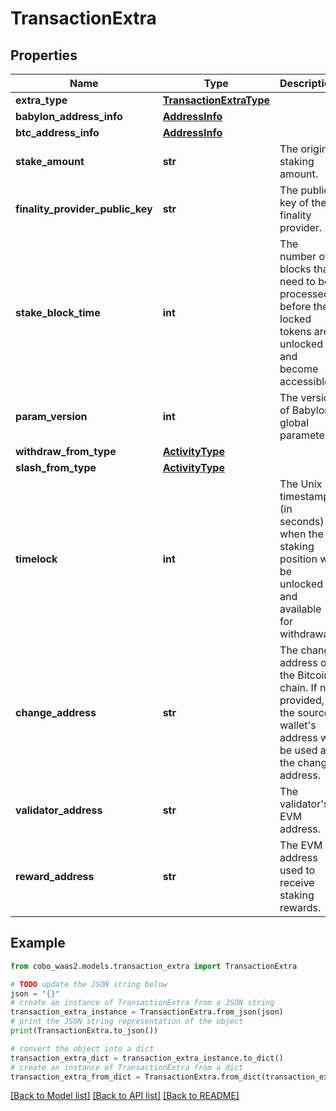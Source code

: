 # TransactionExtra


## Properties

Name | Type | Description | Notes
------------ | ------------- | ------------- | -------------
**extra_type** | [**TransactionExtraType**](TransactionExtraType.md) |  | 
**babylon_address_info** | [**AddressInfo**](AddressInfo.md) |  | [optional] 
**btc_address_info** | [**AddressInfo**](AddressInfo.md) |  | [optional] 
**stake_amount** | **str** | The original staking amount. | [optional] 
**finality_provider_public_key** | **str** | The public key of the finality provider. | [optional] 
**stake_block_time** | **int** | The number of blocks that need to be processed before the locked tokens are unlocked and become accessible. | [optional] 
**param_version** | **int** | The version of Babylon global parameters. | [optional] 
**withdraw_from_type** | [**ActivityType**](ActivityType.md) |  | [optional] 
**slash_from_type** | [**ActivityType**](ActivityType.md) |  | [optional] 
**timelock** | **int** | The Unix timestamp (in seconds) when the staking position will be unlocked and available for withdrawal. | [optional] 
**change_address** | **str** | The change address on the Bitcoin chain. If not provided, the source wallet&#39;s address will be used as the change address. | [optional] 
**validator_address** | **str** | The validator&#39;s EVM address. | [optional] 
**reward_address** | **str** | The EVM address used to receive staking rewards. | [optional] 

## Example

```python
from cobo_waas2.models.transaction_extra import TransactionExtra

# TODO update the JSON string below
json = "{}"
# create an instance of TransactionExtra from a JSON string
transaction_extra_instance = TransactionExtra.from_json(json)
# print the JSON string representation of the object
print(TransactionExtra.to_json())

# convert the object into a dict
transaction_extra_dict = transaction_extra_instance.to_dict()
# create an instance of TransactionExtra from a dict
transaction_extra_from_dict = TransactionExtra.from_dict(transaction_extra_dict)
```
[[Back to Model list]](../README.md#documentation-for-models) [[Back to API list]](../README.md#documentation-for-api-endpoints) [[Back to README]](../README.md)


